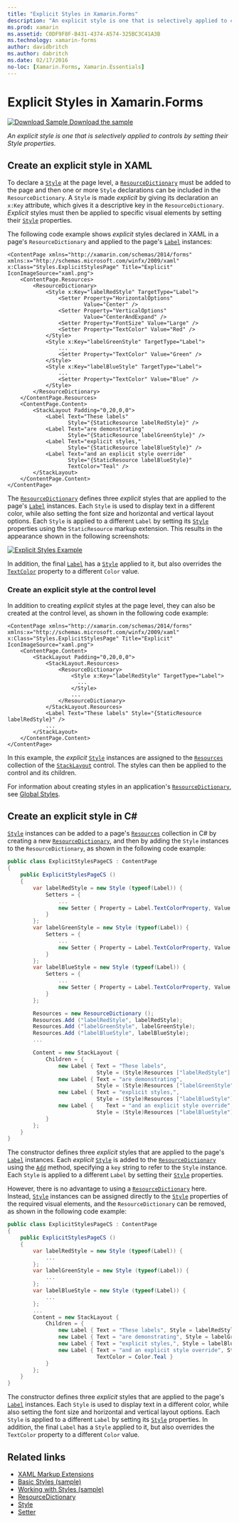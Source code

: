```yaml
---
title: "Explicit Styles in Xamarin.Forms"
description: "An explicit style is one that is selectively applied to controls by setting their Style properties. This article explains how to consume explicit styles in a Xamarin.Forms application."
ms.prod: xamarin
ms.assetid: C0DF9F8F-B431-4374-A574-325BC3C41A3B
ms.technology: xamarin-forms
author: davidbritch
ms.author: dabritch
ms.date: 02/17/2016
no-loc: [Xamarin.Forms, Xamarin.Essentials]
---
```


# Explicit Styles in Xamarin.Forms

[![Download Sample](~/media/shared/download.png) Download the sample](/samples/xamarin/xamarin-forms-samples/userinterface-styles-basicstyles)

_An explicit style is one that is selectively applied to controls by setting their Style properties._

## Create an explicit style in XAML

To declare a [`Style`](xref:Xamarin.Forms.Style) at the page level, a [`ResourceDictionary`](xref:Xamarin.Forms.ResourceDictionary) must be added to the page and then one or more `Style` declarations can be included in the `ResourceDictionary`. A `Style` is made *explicit* by giving its declaration an `x:Key` attribute, which gives it a descriptive key in the `ResourceDictionary`. *Explicit* styles must then be applied to specific visual elements by setting their [`Style`](xref:Xamarin.Forms.NavigableElement.Style) properties.

The following code example shows *explicit* styles declared in XAML in a page's `ResourceDictionary` and applied to the page's [`Label`](xref:Xamarin.Forms.Label) instances:

```xaml
<ContentPage xmlns="http://xamarin.com/schemas/2014/forms" xmlns:x="http://schemas.microsoft.com/winfx/2009/xaml" x:Class="Styles.ExplicitStylesPage" Title="Explicit" IconImageSource="xaml.png">
    <ContentPage.Resources>
        <ResourceDictionary>
            <Style x:Key="labelRedStyle" TargetType="Label">
                <Setter Property="HorizontalOptions"
                        Value="Center" />
                <Setter Property="VerticalOptions"
                        Value="CenterAndExpand" />
                <Setter Property="FontSize" Value="Large" />
                <Setter Property="TextColor" Value="Red" />
            </Style>
            <Style x:Key="labelGreenStyle" TargetType="Label">
                ...
                <Setter Property="TextColor" Value="Green" />
            </Style>
            <Style x:Key="labelBlueStyle" TargetType="Label">
                ...
                <Setter Property="TextColor" Value="Blue" />
            </Style>
        </ResourceDictionary>
    </ContentPage.Resources>
    <ContentPage.Content>
        <StackLayout Padding="0,20,0,0">
            <Label Text="These labels"
                   Style="{StaticResource labelRedStyle}" />
            <Label Text="are demonstrating"
                   Style="{StaticResource labelGreenStyle}" />
            <Label Text="explicit styles,"
                   Style="{StaticResource labelBlueStyle}" />
            <Label Text="and an explicit style override"
                   Style="{StaticResource labelBlueStyle}"
                   TextColor="Teal" />
        </StackLayout>
    </ContentPage.Content>
</ContentPage>
```

The [`ResourceDictionary`](xref:Xamarin.Forms.ResourceDictionary) defines three *explicit* styles that are applied to the page's [`Label`](xref:Xamarin.Forms.Label) instances. Each `Style` is used to display text in a different color, while also setting the font size and horizontal and vertical layout options. Each `Style` is applied to a different `Label` by setting its [`Style`](xref:Xamarin.Forms.NavigableElement.Style) properties using the `StaticResource` markup extension. This results in the appearance shown in the following screenshots:

[![Explicit Styles Example](explicit-images/explicit-styles.png)](explicit-images/explicit-styles-large.png#lightbox)

In addition, the final [`Label`](xref:Xamarin.Forms.Label) has a [`Style`](xref:Xamarin.Forms.Style) applied to it, but also overrides the [`TextColor`](xref:Xamarin.Forms.Label.TextColor) property to a different `Color` value.

### Create an explicit style at the control level

In addition to creating *explicit* styles at the page level, they can also be created at the control level, as shown in the following code example:

```xaml
<ContentPage xmlns="http://xamarin.com/schemas/2014/forms" xmlns:x="http://schemas.microsoft.com/winfx/2009/xaml" x:Class="Styles.ExplicitStylesPage" Title="Explicit" IconImageSource="xaml.png">
    <ContentPage.Content>
        <StackLayout Padding="0,20,0,0">
            <StackLayout.Resources>
                <ResourceDictionary>
                    <Style x:Key="labelRedStyle" TargetType="Label">
                      ...
                    </Style>
                    ...
                </ResourceDictionary>
            </StackLayout.Resources>
            <Label Text="These labels" Style="{StaticResource labelRedStyle}" />
            ...
        </StackLayout>
    </ContentPage.Content>
</ContentPage>
```

In this example, the *explicit* [`Style`](xref:Xamarin.Forms.Style) instances are assigned to the [`Resources`](xref:Xamarin.Forms.VisualElement.Resources) collection of the [`StackLayout`](xref:Xamarin.Forms.StackLayout) control. The styles can then be applied to the control and its children.

For information about creating styles in an application's [`ResourceDictionary`](xref:Xamarin.Forms.ResourceDictionary), see [Global Styles](~/xamarin-forms/user-interface/styles/application.md).

## Create an explicit style in C&#35;

[`Style`](xref:Xamarin.Forms.Style) instances can be added to a page's [`Resources`](xref:Xamarin.Forms.VisualElement.Resources) collection in C# by creating a new [`ResourceDictionary`](xref:Xamarin.Forms.ResourceDictionary), and then by adding the `Style` instances to the `ResourceDictionary`, as shown in the following code example:

```csharp
public class ExplicitStylesPageCS : ContentPage
{
    public ExplicitStylesPageCS ()
    {
        var labelRedStyle = new Style (typeof(Label)) {
            Setters = {
                ...
                new Setter { Property = Label.TextColorProperty, Value = Color.Red    }
            }
        };
        var labelGreenStyle = new Style (typeof(Label)) {
            Setters = {
                ...
                new Setter { Property = Label.TextColorProperty, Value = Color.Green }
            }
        };
        var labelBlueStyle = new Style (typeof(Label)) {
            Setters = {
                ...
                new Setter { Property = Label.TextColorProperty, Value = Color.Blue }
            }
        };

        Resources = new ResourceDictionary ();
        Resources.Add ("labelRedStyle", labelRedStyle);
        Resources.Add ("labelGreenStyle", labelGreenStyle);
        Resources.Add ("labelBlueStyle", labelBlueStyle);
        ...

        Content = new StackLayout {
            Children = {
                new Label { Text = "These labels",
                            Style = (Style)Resources ["labelRedStyle"] },
                new Label { Text = "are demonstrating",
                            Style = (Style)Resources ["labelGreenStyle"] },
                new Label { Text = "explicit styles,",
                            Style = (Style)Resources ["labelBlueStyle"] },
                new Label {    Text = "and an explicit style override",
                            Style = (Style)Resources ["labelBlueStyle"], TextColor = Color.Teal }
            }
        };
    }
}
```

The constructor defines three *explicit* styles that are applied to the page's [`Label`](xref:Xamarin.Forms.Label) instances. Each *explicit* [`Style`](xref:Xamarin.Forms.Style) is added to the [`ResourceDictionary`](xref:Xamarin.Forms.ResourceDictionary) using the [`Add`](xref:Xamarin.Forms.ResourceDictionary.Add(System.String,System.Object)) method, specifying a `key` string to refer to the `Style` instance. Each `Style` is applied to a different `Label` by setting their [`Style`](xref:Xamarin.Forms.NavigableElement.Style) properties.

However, there is no advantage to using a [`ResourceDictionary`](xref:Xamarin.Forms.ResourceDictionary) here. Instead, [`Style`](xref:Xamarin.Forms.Style) instances can be assigned directly to the [`Style`](xref:Xamarin.Forms.NavigableElement.Style) properties of the required visual elements, and the `ResourceDictionary` can be removed, as shown in the following code example:

```csharp
public class ExplicitStylesPageCS : ContentPage
{
    public ExplicitStylesPageCS ()
    {
        var labelRedStyle = new Style (typeof(Label)) {
            ...
        };
        var labelGreenStyle = new Style (typeof(Label)) {
            ...
        };
        var labelBlueStyle = new Style (typeof(Label)) {
            ...
        };
        ...
        Content = new StackLayout {
            Children = {
                new Label { Text = "These labels", Style = labelRedStyle },
                new Label { Text = "are demonstrating", Style = labelGreenStyle },
                new Label { Text = "explicit styles,", Style = labelBlueStyle },
                new Label { Text = "and an explicit style override", Style = labelBlueStyle,
                            TextColor = Color.Teal }
            }
        };
    }
}
```

The constructor defines three *explicit* styles that are applied to the page's [`Label`](xref:Xamarin.Forms.Label) instances. Each `Style` is used to display text in a different color, while also setting the font size and horizontal and vertical layout options. Each `Style` is applied to a different `Label` by setting its [`Style`](xref:Xamarin.Forms.NavigableElement.Style) properties. In addition, the final `Label` has a `Style` applied to it, but also overrides the `TextColor` property to a different `Color` value.

## Related links

- [XAML Markup Extensions](~/xamarin-forms/xaml/xaml-basics/xaml-markup-extensions.md)
- [Basic Styles (sample)](/samples/xamarin/xamarin-forms-samples/userinterface-styles-basicstyles)
- [Working with Styles (sample)](/samples/xamarin/xamarin-forms-samples/workingwithstyles)
- [ResourceDictionary](xref:Xamarin.Forms.ResourceDictionary)
- [Style](xref:Xamarin.Forms.Style)
- [Setter](xref:Xamarin.Forms.Setter)